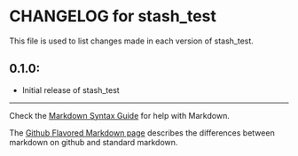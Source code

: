 # CHANGELOG for stash_test

This file is used to list changes made in each version of stash_test.

## 0.1.0:

* Initial release of stash_test

- - -
Check the [Markdown Syntax Guide](http://daringfireball.net/projects/markdown/syntax) for help with Markdown.

The [Github Flavored Markdown page](http://github.github.com/github-flavored-markdown/) describes the differences between markdown on github and standard markdown.

